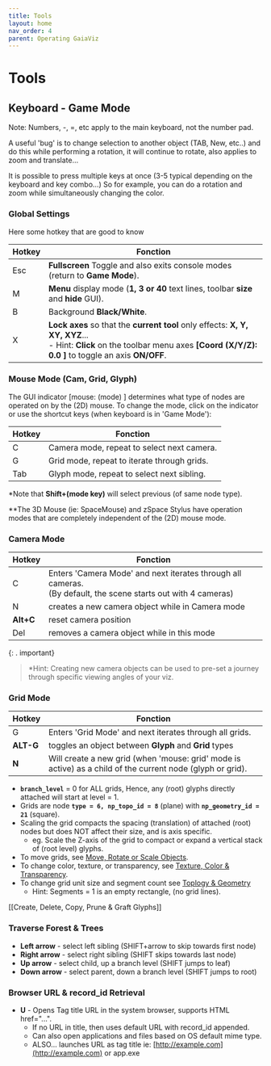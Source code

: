 ```yaml
---
title: Tools
layout: home
nav_order: 4
parent: Operating GaiaViz
---
```



# Tools



## Keyboard - Game Mode


Note: Numbers, -, =, etc apply to the main keyboard, not the number pad.

A useful 'bug' is to change selection to another object (TAB, New, etc..) and do this while performing a rotation, it will continue to rotate, also applies to zoom and translate...

It is possible to press multiple keys at once (3-5 typical depending on the keyboard and key combo...) So for example, you can do a rotation and zoom while simultaneously changing the color.

### Global Settings

Here some hotkey that are good to know

| Hotkey | Fonction                                                                                                                                                                                |
| ------ | --------------------------------------------------------------------------------------------------------------------------------------------------------------------------------------- |
| Esc    | **Fullscreen** Toggle and also exits console modes (return to **Game Mode**).                                                                                                           |
| M      | **Menu** display mode (**1, 3 or 40** text lines, toolbar **size** and **hide** GUI).                                                                                                   |
| B      | Background **Black/White**.                                                                                                                                                             |
| X      | **Lock axes** so that the **current tool** only effects: **X, Y, XY, XYZ**...<br>    - Hint: **Click** on the toolbar menu axes **[Coord (X/Y/Z): 0.0 ]** to toggle an axis **ON/OFF**. |

### Mouse Mode (Cam, Grid, Glyph)

The GUI indicator [mouse: (mode) ] determines what type of nodes are operated on by the (2D) mouse. To change the mode, click on the indicator or use the shortcut keys (when keyboard is in 'Game Mode'):

| Hotkey | Fonction                                    |
| ------ | ------------------------------------------- |
| C      | Camera mode, repeat to select next camera.  |
| G      | Grid mode, repeat to iterate through grids. |
| Tab    | Glyph mode, repeat to select next sibling.  |
*Note that **Shift+(mode key)** will select previous (of same node type).

**The 3D Mouse (ie: SpaceMouse) and zSpace Stylus have operation modes that are completely independent of the (2D) mouse mode.

### Camera Mode

| Hotkey    | Fonction                                                                                                             |
| --------- | -------------------------------------------------------------------------------------------------------------------- |
| C         | Enters 'Camera Mode' and next iterates through all cameras.<br>    (By default, the scene starts out with 4 cameras) |
| N         | creates a new camera object while in Camera mode                                                                     |
| **Alt+C** | reset camera position                                                                                                |
| Del       | removes a camera object while in this mode                                                                           |

{:  . important}
> *Hint: Creating new camera objects can be used to pre-set a journey through specific viewing angles of your viz.

### Grid Mode

| Hotkey    | Fonction                                                                                                   |
| --------- | ---------------------------------------------------------------------------------------------------------- |
| G         | Enters 'Grid Mode' and next iterates through all grids.                                                    |
| **ALT-G** | toggles an object between **Glyph** and **Grid** types                                                     |
| **N**     | Will create a new grid (when 'mouse: grid' mode is active) as a child of the current node (glyph or grid). |
- **`branch_level`** = 0 for ALL grids, Hence, any (root) glyphs directly attached will start at level = 1.
- Grids are node **`type = 6, np_topo_id = 8`** (plane) with **`np_geometry_id = 21`** (square).
- Scaling the grid compacts the spacing (translation) of attached (root) nodes but does NOT affect their size, and is axis specific.
    - eg. Scale the Z-axis of the grid to compact or expand a vertical stack of (root level) glyphs.
- To move grids, see [Move, Rotate or Scale Objects](https://github.com/GaiaViz/GaiaViz/wiki/User-Commands#move-rotate-or-scale-objects).
- To change color, texture, or transparency, see [Texture, Color & Transparency](https://github.com/GaiaViz/GaiaViz/wiki/User-Commands#texture-color--transparency).
- To change grid unit size and segment count see [Toplogy & Geometry](https://github.com/GaiaViz/GaiaViz/wiki/User-Commands#topology--geometry)
    - Hint: Segments = 1 is an empty rectangle, (no grid lines).

[[Create, Delete, Copy, Prune & Graft Glyphs]]
### Traverse Forest & Trees

- **Left arrow** - select left sibling (SHIFT+arrow to skip towards first node)
- **Right arrow** - select right sibling (SHIFT skips towards last node)
- **Up arrow** - select child, up a branch level (SHIFT jumps to leaf)
- **Down arrow** - select parent, down a branch level (SHIFT jumps to root)

### Browser URL & record_id Retrieval

- **U** - Opens Tag title URL in the system browser, supports HTML href="...".
    - If no URL in title, then uses default URL with record_id appended.
    - Can also open applications and files based on OS default mime type.
    - ALSO... launches URL as tag title ie: [http://example.com](http://example.com) or app.exe



